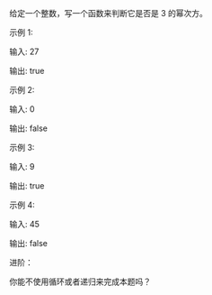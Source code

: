 给定一个整数，写一个函数来判断它是否是 3 的幂次方。

示例 1:

输入: 27

输出: true

示例 2:

输入: 0

输出: false

示例 3:

输入: 9

输出: true

示例 4:

输入: 45

输出: false

进阶：

你能不使用循环或者递归来完成本题吗？

